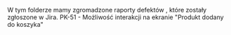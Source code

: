W tym folderze mamy zgromadzone raporty defektów , które zostały zgłoszone w Jira.
PK-51 - Możliwość interakcji na ekranie "Produkt dodany do koszyka"
